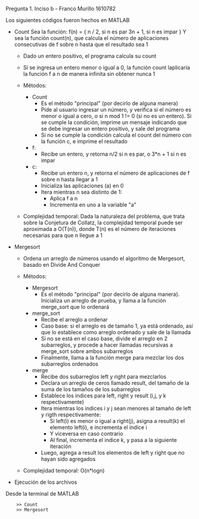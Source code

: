Pregunta 1. Inciso b - Franco Murillo 1610782

Los siguientes códigos fueron hechos en MATLAB

- Count
    Sea la función: f(n) = { 
                            n / 2, si n es par
                            3n + 1, si n es impar
                            }
    Y sea la función count(n), que calcula el número de aplicaciones consecutivas de f sobre n hasta que el resultado sea 1

    - Dado un entero positivo, el programa calcula su count

    - Si se ingresa un entero menor o igual a 0, la función count laplicaría la función f a n de manera infinita sin obtener nunca 1

    - Métodos:
        - Count
            - Es el método "principal" (por decirlo de alguna manera)
            - Pide al usuario ingresar un número, y verifica si el número es menor o igual a cero, o si n mod 1 != 0 (si no es un entero). Si se cumple la condición, imprime un mensaje indicando que se debe ingresar un entero positivo, y sale del programa
            - Si no se cumple la condición calcula el count del número con la función c, e imprime el resultado
        - f:
            - Recibe un entero, y retorna n/2 si n es par, o 3*n + 1 si n es impar
        - c:
            - Recibe un entero n, y retorna el número de aplicaciones de f sobre n hasta llegar a 1
            - Inicializa las aplicaciones (a) en 0
            - Itera mientras n sea distinto de 1:
                - Aplica f a n
                - Incrementa en uno a la variable "a"

    - Complejidad temporal: Dada la naturaleza del problema, que trata sobre la Conjetura de Collatz, la complejidad temporal puede ser aproximada a O(T(n)), donde T(n) es el número de iteraciones necesarias para que n llegue a 1

- Mergesort
    - Ordena un arreglo de números usando el algoritmo de Mergesort, basado en Divide And Conquer

    - Métodos:
        - Mergesort
            - Es el método "principal" (por decirlo de alguna manera). Inicializa un arreglo de prueba, y llama a la función merge_sort que lo ordenará
        - merge_sort
            - Recibe el arreglo a ordenar
            - Caso base: si el arreglo es de tamaño 1, ya está ordenado, así que lo establece como arreglo ordenado y sale de la llamada
            - Si no se está en el caso base, divide el arreglo en 2 subarreglos, y procede a hacer llamadas recursivas a merge_sort sobre ambos subarreglos
            - Finalmente, llama a la función merge para mezclar los dos subarreglos ordenados
        - merge
            - Recibe dos subarreglos left y right para mezclarlos
            - Declara un arreglo de ceros llamado result, del tamaño de la suma de los tamaños de los subarreglos
            - Establece los indices para left, right y result (i,j, y k respectivamente)
            - Itera mientras los indices i y j sean menores al tamaño de left y rigth respectivamente:
                - Si left(i) es menor o igual a right(j), asigna a result(k) el elemento left(i), e incrementa el indice i
                - Y viceversa en caso contrario
                - Al final, incrementa el indice k, y pasa a la siguiente iteración
            - Luego, agrega a result los elementos  de left y right que no hayan sido agregados

    - Complejidad temporal: O(n*logn)

- Ejecución de los archivos

Desde la terminal de MATLAB 

```
    >> Count
    >> Mergesort
```
